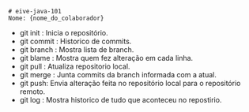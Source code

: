 ```
# eive-java-101
Nome: {nome_do_colaborador}
```

- git init : Inicia o repositório.
- git commit : Historico de commits.
- git branch : Mostra lista de branch.
- git blame : Mostra quem fez alteração em cada linha.
- git pull : Atualiza repositorio local.
- git merge : Junta commits da branch informada com a atual.
- git push: Envia alteração feita no repositório local para o repositório remoto. 
- git log : Mostra historico de tudo que aconteceu no repostirio.
